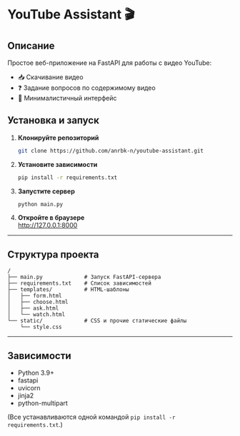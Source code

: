 # YouTube Assistant 🎬

## Описание
Простое веб-приложение на FastAPI для работы с видео YouTube:
- 📥 Скачивание видео
- ❓ Задание вопросов по содержимому видео  
- 🚀 Минималистичный интерфейс

## Установка и запуск

1. **Клонируйте репозиторий**  
   ```bash
   git clone https://github.com/anrbk-n/youtube-assistant.git
   ```



2. **Установите зависимости**  
   ```bash
   pip install -r requirements.txt
   ```

3. **Запустите сервер**  
   ```bash
   python main.py
   ```

4. **Откройте в браузере**  
   http://127.0.0.1:8000

---

## Структура проекта

```
/
├── main.py             # Запуск FastAPI-сервера
├── requirements.txt    # Список зависимостей
├── templates/          # HTML-шаблоны
│   ├── form.html
│   ├── choose.html
│   ├── ask.html
│   └── watch.html
└── static/             # CSS и прочие статические файлы
    └── style.css
```

---

## Зависимости

- Python 3.9+  
- fastapi  
- uvicorn  
- jinja2  
- python-multipart  

(Все устанавливаются одной командой `pip install -r requirements.txt`.)

